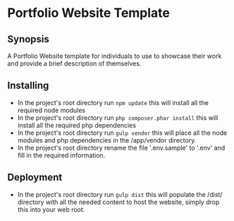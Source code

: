 # Portfolio Website Template

## Synopsis
A Portfolio Website template for individuals to use to showcase their work and provide a brief description of themselves.

## Installing
* In the project's root directory run `npm update` this will install all the required node modules
* In the project's root directory run `php composer.phar install` this will install all the required php dependencies
* In the project's root directory run `gulp vendor` this will place all the node modules and php dependencies in the /app/vendor directory.
* In the project's root directory rename the file '.env.sample' to '.env' and fill in the required information.

## Deployment
* In the project's root directory run `gulp dist` this will populate the /dist/ directory with all the needed content to host the website, simply drop this into your web root.
